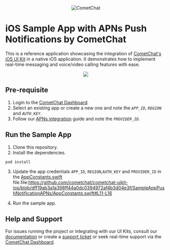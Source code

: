 <p align="center">
  <img alt="CometChat" src="https://assets.cometchat.io/website/images/logos/banner.png">
</p>

# iOS Sample App with APNs Push Notifications by CometChat

This is a reference application showcasing the integration of [CometChat's iOS UI Kit](https://www.cometchat.com/docs/ui-kit/ios/v5/overview) in a native iOS application. It demonstrates how to implement real-time messaging and voice/video calling features with ease.

<div style="
    display: flex;
    align-items: center;
    justify-content: center;">
   <img src="../screenshots/overview_cometchat_screen.png" />
</div>


## Pre-requisite

1. Login to the [CometChat Dashboard](https://app.cometchat.com/).
2. Select an existing app or create a new one and note the _`APP_ID`_, _`REGION`_ and _`AUTH_KEY`_.
3. Follow our [APNs integration](https://www.cometchat.com/docs/notifications/push-integration#add-apns-credentials) guide and note the _`PROVIDER_ID`_.

## Run the Sample App

1. Clone this repository.
2. Install the dependencies.

```
pod install
```

3. Update the app credentials `APP_ID`, `REGION`,`AUTH_KEY` and `PROVIDER_ID` in the [AppConstants.swift](AppConstants.swift) file.file:https://github.com/cometchat/cometchat-uikit-ios/blob/dff19ab3a1a398ff44a0dc0394972af4b3d04e3f/SampleAppPushNotificationAPNs/AppConstants.swift#L11-L16

4. Run the sample app.


## Help and Support

For issues running the project or integrating with our UI Kits, consult our [documentation](https://www.cometchat.com/docs/ui-kit/ios/v5/overview) or create a [support ticket](https://help.cometchat.com/hc/en-us) or seek real-time support via the [CometChat Dashboard](https://app.cometchat.com/).

